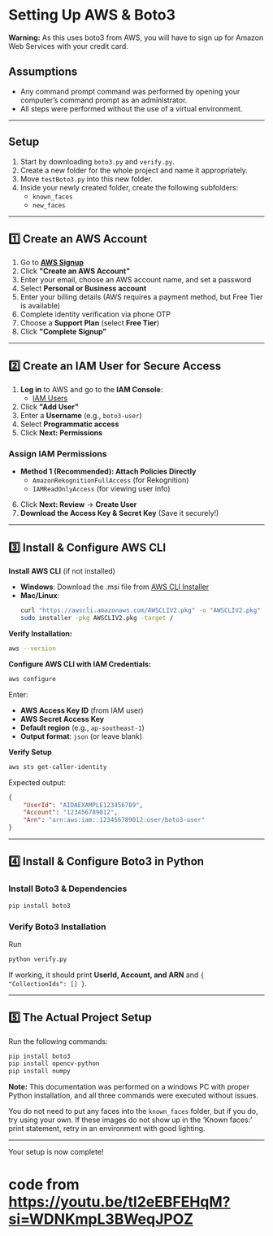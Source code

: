 # **Setting Up AWS & Boto3**

**Warning:** As this uses boto3 from AWS, you will have to sign up for Amazon Web Services with your credit card.

## **Assumptions**
- Any command prompt command was performed by opening your computer’s command prompt as an administrator.
- All steps were performed without the use of a virtual environment.

---

## **Setup**
1. Start by downloading `boto3.py` and `verify.py`.
2. Create a new folder for the whole project and name it appropriately.
3. Move `testBoto3.py` into this new folder.
4. Inside your newly created folder, create the following subfolders:
   - `known_faces`
   - `new_faces`

---

## **1️⃣ Create an AWS Account**  
1. Go to **[AWS Signup](https://aws.amazon.com/)**  
2. Click **"Create an AWS Account"**  
3. Enter your email, choose an AWS account name, and set a password  
4. Select **Personal or Business account**  
5. Enter your billing details (AWS requires a payment method, but Free Tier is available)  
6. Complete identity verification via phone OTP  
7. Choose a **Support Plan** (select **Free Tier**)  
8. Click **"Complete Signup"**  

---

## **2️⃣ Create an IAM User for Secure Access**  
1. **Log in** to AWS and go to the **IAM Console**:  
   - [IAM Users](https://console.aws.amazon.com/iam/home#/users)  
2. Click **"Add User"**  
3. Enter a **Username** (e.g., `boto3-user`)  
4. Select **Programmatic access**  
5. Click **Next: Permissions**  

### **Assign IAM Permissions**  
- **Method 1 (Recommended): Attach Policies Directly**  
  - `AmazonRekognitionFullAccess` (for Rekognition)  
  - `IAMReadOnlyAccess` (for viewing user info)  

6. Click **Next: Review** → **Create User**  
7. **Download the Access Key & Secret Key** (Save it securely!)  

---

## **3️⃣ Install & Configure AWS CLI**  
**Install AWS CLI** (if not installed)  
- **Windows**: Download the .msi file from [AWS CLI Installer](https://aws.amazon.com/cli/)  
- **Mac/Linux**:  
  ```sh
  curl "https://awscli.amazonaws.com/AWSCLIV2.pkg" -o "AWSCLIV2.pkg"
  sudo installer -pkg AWSCLIV2.pkg -target /
  ```

**Verify Installation:**  
```sh
aws --version
```

**Configure AWS CLI with IAM Credentials:**  
```sh
aws configure
```
Enter:  
- **AWS Access Key ID** (from IAM user)  
- **AWS Secret Access Key**  
- **Default region** (e.g., `ap-southeast-1`)  
- **Output format**: `json` (or leave blank)  

**Verify Setup**  
```sh
aws sts get-caller-identity
```
Expected output:  
```json
{
    "UserId": "AIDAEXAMPLE123456789",
    "Account": "123456789012",
    "Arn": "arn:aws:iam::123456789012:user/boto3-user"
}
```

---

## **4️⃣ Install & Configure Boto3 in Python**  
### **Install Boto3 & Dependencies**  
```sh
pip install boto3
```

### **Verify Boto3 Installation**  
Run  
```sh
python verify.py
```
If working, it should print **UserId, Account, and ARN** and `{ "CollectionIds": [] }`.

---

## **5️⃣ The Actual Project Setup**  
Run the following commands:  
```sh
pip install boto3
pip install opencv-python
pip install numpy
```
**Note:** This documentation was performed on a windows PC with proper Python installation, and all three commands were executed without issues.

You do not need to put any faces into the `known_faces` folder, but if you do, try using your own. If these images do not show up in the ‘Known faces:’ print statement, retry in an environment with good lighting.

---

Your setup is now complete!

# code from https://youtu.be/tl2eEBFEHqM?si=WDNKmpL3BWeqJPOZ
